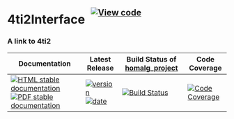 <!-- BEGIN HEADER -->
# 4ti2Interface&ensp;<sup><sup>[![View code][code-img]][code-url]</sup></sup>

### A link to 4ti2

| Documentation | Latest Release | Build Status of [homalg_project](/../../) | Code Coverage |
| ------------- | -------------- | ------------ | ------------- |
| [![HTML stable documentation][html-img]][html-url] [![PDF stable documentation][pdf-img]][pdf-url] | [![version][version-img]][version-url] [![date][date-img]][date-url] | [![Build Status][tests-img]][tests-url] | [![Code Coverage][codecov-img]][codecov-url] |

<!-- END HEADER -->
<!-- BEGIN FOOTER -->
[html-img]: https://img.shields.io/badge/🔗%20HTML-stable-blue.svg
[html-url]: https://homalg-project.github.io/homalg_project/4ti2Interface/doc/chap0_mj.html

[pdf-img]: https://img.shields.io/badge/🔗%20PDF-stable-blue.svg
[pdf-url]: https://homalg-project.github.io/homalg_project/4ti2Interface/download_pdf.html

[version-img]: https://img.shields.io/endpoint?url=https://homalg-project.github.io/homalg_project/4ti2Interface/badge_version.json&label=🔗%20version&color=yellow
[version-url]: https://homalg-project.github.io/homalg_project/4ti2Interface/view_release.html

[date-img]: https://img.shields.io/endpoint?url=https://homalg-project.github.io/homalg_project/4ti2Interface/badge_date.json&label=🔗%20released%20on&color=yellow
[date-url]: https://homalg-project.github.io/homalg_project/4ti2Interface/view_release.html

[tests-img]: https://github.com/homalg-project/homalg_project/actions/workflows/Tests.yml/badge.svg?branch=master
[tests-url]: https://github.com/homalg-project/homalg_project/actions/workflows/Tests.yml?query=branch%3Amaster

[codecov-img]: https://codecov.io/gh/homalg-project/homalg_project/branch/master/graph/badge.svg?flag=4ti2Interface
[codecov-url]: https://codecov.io/gh/homalg-project/homalg_project/tree/master/4ti2Interface

[code-img]: https://img.shields.io/badge/-View%20code-blue?logo=github
[code-url]: https://github.com/homalg-project/homalg_project/tree/master/4ti2Interface#top
<!-- END FOOTER -->
